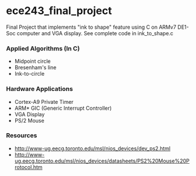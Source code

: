 # ece243_final_project
Final Project that implements "ink to shape" feature using C on ARMv7 DE1-Soc computer and VGA display. See complete code in ink_to_shape.c

### Applied Algorithms (In C)
- Midpoint circle 
- Bresenham's line
- Ink-to-circle 

### Hardware Applications
- Cortex-A9 Private Timer
- ARM* GIC (Generic Interrupt Controller)
- VGA Display
- PS/2 Mouse 

### Resources
- http://www-ug.eecg.toronto.edu/msl/nios_devices/dev_ps2.html
- http://www-ug.eecg.toronto.edu/msl/nios_devices/datasheets/PS2%20Mouse%20Protocol.htm

